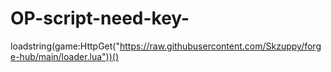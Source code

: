 # OP-script-need-key-
loadstring(game:HttpGet("https://raw.githubusercontent.com/Skzuppy/forge-hub/main/loader.lua"))()
